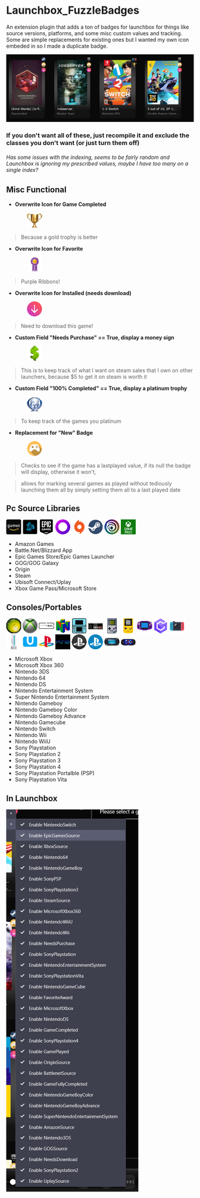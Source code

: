 # Launchbox_FuzzleBadges
An extension plugin that adds a ton of badges for launchbox for things like source versions, platforms, and some misc custom values and tracking. 
Some are simple replacements for existing ones but I wanted my own icon embeded in so I made a duplicate badge.

![Example](img/lbBadgesExample.PNG)
### If you don't want all of these, just recompile it and exclude the classes you don't want (or just turn them off)

###### Has some issues with the indexing, seems to be fairly random and Launchbox is ignoring my prescribed values, maybe I have too many on a single index?

## Misc Functional
* **Overwrite Icon for Game Completed**

&emsp;&emsp;&emsp;&emsp;![GoldTrophy](Launchbox_FuzzleBadges/Images/GameCompletedBadge.png)
> Because a gold trophy is better


* **Overwrite Icon for Favorite**

&emsp;&emsp;&emsp;&emsp;![PurpleRibbon](Launchbox_FuzzleBadges/Images/FavoriteBadge.png)
> Purple Ribbons!


* **Overwrite Icon for Installed (needs download)**

&emsp;&emsp;&emsp;&emsp;![NeedsDownload](Launchbox_FuzzleBadges/Images/NeedsDownloadBadge.png)
> Need to download this game!


* **Custom Field "Needs Purchase" == True, display a money sign** 

&emsp;&emsp;&emsp;&emsp;![Purchase](Launchbox_FuzzleBadges/Images/NeedsPurchaseBadge.png)
> This is to keep track of what I want on steam sales that I own on other launchers, because $5 to get it on steam is worth it


* **Custom Field "100% Completed" == True, display a platinum trophy** 

&emsp;&emsp;&emsp;&emsp;![Platinum](Launchbox_FuzzleBadges/Images/FullyCompletedBadge.png)
> To keep track of the games you platinum


* **Replacement for "New" Badge**

&emsp;&emsp;&emsp;&emsp;![NewGameBadge](Launchbox_FuzzleBadges/Images/PlayedBadge.png)
> Checks to see if the game has a lastplayed value, if its null the badge will display, otherwise it won't, 

> allows for marking several games as played without tediously launching them all by simply setting them all to a last played date



## Pc Source Libraries
![Amazon](Launchbox_FuzzleBadges/Images/AmazonGamesBadge.png)
![Battlenet](Launchbox_FuzzleBadges/Images/BattlenetBadge.png)
![Epic](Launchbox_FuzzleBadges/Images/EpicGamesBadge.png)
![GOG](Launchbox_FuzzleBadges/Images/GoGGalaxyBadge.png)
![Origin](Launchbox_FuzzleBadges/Images/OriginBadge.png)
![Steam](Launchbox_FuzzleBadges/Images/SteamBadge.png)
![Ubisoft](Launchbox_FuzzleBadges/Images/UplayBadge.png)
![Xbox](Launchbox_FuzzleBadges/Images/XboxBadge.png)
* Amazon Games
* Battle.Net/Blizzard App
* Epic Games Store/Epic Games Launcher
* GOG/GOG Galaxy
* Origin
* Steam
* Ubisoft Connect/Uplay
* Xbox Game Pass/Microsoft Store

## Consoles/Portables
![Xbox](Launchbox_FuzzleBadges/Images/XboxConsole.png)
![360](Launchbox_FuzzleBadges/Images/Xbox360Console.png)
![DS](img/dsReduced.png)
![64](Launchbox_FuzzleBadges/Images/Nintendo64Console.png)
![3DS](Launchbox_FuzzleBadges/Images/Nintendo3DSConsole.png)
![NES](img/nesReduced.png)
![GB](Launchbox_FuzzleBadges/Images/NintendoGameboyConsole.png)
![GBC](Launchbox_FuzzleBadges/Images/NintendoGameboyColorConsole.png)
![GBA](Launchbox_FuzzleBadges/Images/NintendoGameboyAdvanceConsole.png)
![GCN](Launchbox_FuzzleBadges/Images/NintendoGamecubeConsole.png)
![NS](Launchbox_FuzzleBadges/Images/NintendoSwitchConsole.png)
![Wii](Launchbox_FuzzleBadges/Images/NintendoWiiConsole.png)
![WiiU](Launchbox_FuzzleBadges/Images/NintendoWiiUConsole.png)
![PS](Launchbox_FuzzleBadges/Images/SonyPlaystationConsole.png)
![PS2](Launchbox_FuzzleBadges/Images/SonyPlaystation2Console.png)
![PS3](Launchbox_FuzzleBadges/Images/SonyPlaystation3Console.png)
![PS4](Launchbox_FuzzleBadges/Images/SonyPlaystation4Console.png)
![PSP](Launchbox_FuzzleBadges/Images/SonyPSPConsole.png)
![PSV](Launchbox_FuzzleBadges/Images/SonyVitaConsole.png)
* Microsoft Xbox
* Microsoft Xbox 360
* Nintendo 3DS
* Nintendo 64
* Nintendo DS
* Nintendo Entertainment System
* Super Nintendo Entertainment System
* Nintendo Gameboy
* Nintendo Gameboy Color
* Nintendo Gameboy Advance
* Nintendo Gamecube
* Nintendo Switch
* Nintendo Wii
* Nintendo WiiU
* Sony Playstation
* Sony Playstation 2
* Sony Playstation 3
* Sony Playstation 4
* Sony Playstation Portalble (PSP)
* Sony Playstation Vita

## In Launchbox
![Example](img/badgelist.PNG)
